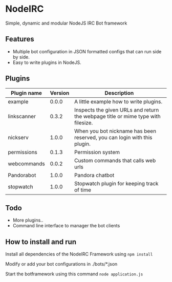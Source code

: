 NodeIRC
=======

Simple, dynamic and modular NodeJS IRC Bot framework

Features
---
- Multiple bot configuration in JSON formatted configs that can run side by side.
- Easy to write plugins in NodeJS.

Plugins
---
Plugin name | Version | Description
--- | --- | ---
example | 0.0.0 | A little example how to write plugins.
linkscanner | 0.3.2 | Inspects the given URLs and return the webpage title or mime type with filesize.
nickserv | 1.0.0 | When you bot nickname has been reserved, you can login with this plugin.
permissions | 0.1.3 | Permission system
webcommands | 0.0.2 | Custom commands that calls web urls
Pandorabot | 1.0.0 | Pandora chatbot
stopwatch | 1.0.0 | Stopwatch plugin for keeping track of time

Todo
---
- More plugins..
- Command line interface to manager the bot clients

How to install and run
---
Install all dependencies of the NodeIRC Framework using ```npm install```

Modify or add your bot configurations in ./bots/*.json

Start the botframework using this command ```node application.js```
